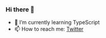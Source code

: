 ### Hi there 👋

- 🌱 I’m currently learning TypeScript
- 📫 How to reach me: [Twitter](https://twitter.com/danielturus)
